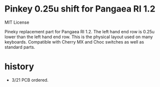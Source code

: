 # Pinkey 0.25u shift for Pangaea RI 1.2
MIT License

Pineky replacement part for Pangaea RI 1.2. The left hand end row is 0.25u lower than the left hand end row.
This is the physical layout used on many keyboards.
Compatible with Cherry MX and Choc switches as well as standard parts.


# history

* 3/21 PCB ordered.
